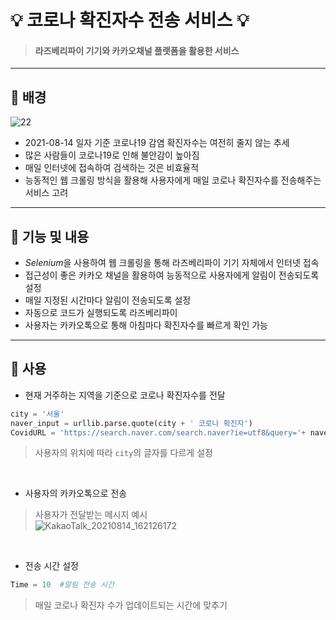 # :bulb: 코로나 확진자수 전송 서비스 :bulb:
>#### 라즈베리파이 기기와 카카오채널 플랫폼을 활용한 서비스
_____________
## :dizzy: 배경
![22](https://user-images.githubusercontent.com/86276347/129439430-d93fc905-4c96-4a21-8ac6-da590b16ae35.JPG)

* 2021-08-14 일자 기준 코로나19 감염 확진자수는 여전히 줄지 않는 추세
* 많은 사람들이 코로나19로 인해 불안감이 높아짐
* 매일 인터넷에 접속하여 검색하는 것은 비효율적
* 능동적인 웹 크롤링 방식을 활용해 사용자에게 매일 코로나 확진자수를 전송해주는 서비스 고려
________
## :dizzy: 기능 및 내용
* *Selenium*을 사용하여 웹 크롤링을 통해 라즈베리파이 기기 자체에서 인터넷 접속
* 접근성이 좋은 카카오 채널을 활용하여 능동적으로 사용자에게 알림이 전송되도록 설정
* 매일 지정된 시간마다 알림이 전송되도록 설정
* 자동으로 코드가 실행되도록 라즈베리파이 
* 사용자는 카카오톡으로 통해 아침마다 확진자수를 빠르게 확인 가능
__________
## :dizzy: 사용
* 현재 거주하는 지역을 기준으로 코로나 확진자수를 전달
```python
city = '서울'
naver_input = urllib.parse.quote(city + ' 코로나 확진자')
CovidURL = 'https://search.naver.com/search.naver?ie=utf8&query='+ naver_input
```
>사용자의 위치에 따라 ```city```의 글자를 다르게 설정
<br/>

* 사용자의 카카오톡으로 전송  
>사용자가 전달받는 메시지 예시  
![KakaoTalk_20210814_162126172](https://user-images.githubusercontent.com/86276347/129438621-d11b5785-eab6-4ec6-810e-5b99a4408b9d.jpg)
<br/>
 
* 전송 시간 설정
```python
Time = 10  #알림 전송 시간
```
>매일 코로나 확진자 수가 업데이트되는 시간에 맞추기
